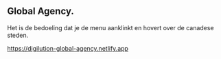 ## Global Agency. 

Het is de bedoeling dat je de menu aanklinkt en hovert over de canadese steden.

https://digilution-global-agency.netlify.app
